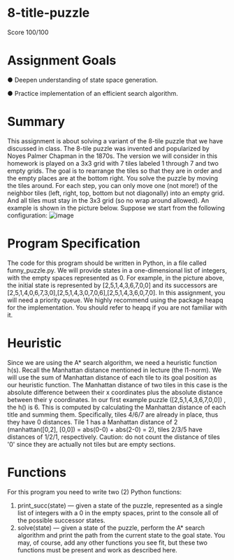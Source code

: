 # 8-title-puzzle
Score 100/100
# Assignment Goals
● Deepen understanding of state space generation.

● Practice implementation of an efficient search algorithm.
# Summary
This assignment is about solving a variant of the 8-tile puzzle that we have discussed in class. The
8-tile puzzle was invented and popularized by Noyes Palmer Chapman in the 1870s. The version we
will consider in this homework is played on a 3x3 grid with 7 tiles labeled 1 through 7 and two empty
grids. The goal is to rearrange the tiles so that they are in order and the empty places are at the
bottom right.
You solve the puzzle by moving the tiles around. For each step, you can only move one (not more!)
of the neighbor tiles (left, right, top, bottom but not diagonally) into an empty grid. And all tiles must
stay in the 3x3 grid (so no wrap around allowed). An example is shown in the picture below. Suppose
we start from the following configuration:
![image](https://user-images.githubusercontent.com/85666623/187548073-eb71b245-7b8f-4423-a69d-d24013e207b8.png)



# Program Specification
The code for this program should be written in Python, in a file called funny_puzzle.py. We will
provide states in a one-dimensional list of integers, with the empty spaces represented as 0. For
example, in the picture above, the initial state is represented by [2,5,1,4,3,6,7,0,0] and its
successors are [2,5,1,4,0,6,7,3,0],[2,5,1,4,3,0,7,0,6],[2,5,1,4,3,6,0,7,0].
In this assignment, you will need a priority queue. We highly recommend using the package heapq
for the implementation. You should refer to heapq if you are not familiar with it.

# Heuristic
Since we are using the A* search algorithm, we need a heuristic function h(s). Recall the Manhattan
distance mentioned in lecture (the l1-norm). We will use the sum of Manhattan distance of each tile to
its goal position as our heuristic function. The Manhattan distance of two tiles in this case is the
absolute difference between their x coordinates plus the absolute distance between their y
coordinates.
In our first example puzzle ([2,5,1,4,3,6,7,0,0]) , the h() is 6. This is computed by calculating
the Manhattan distance of each title and summing them. Specifically, tiles 4/6/7 are already in place,
thus they have 0 distances. Tile 1 has a Manhattan distance of 2 (manhattan([0,2], [0,0]) = abs(0-0) +
abs(2-0) = 2), tiles 2/3/5 have distances of 1/2/1, respectively.
Caution: do not count the distance of tiles '0' since they are actually not tiles but are empty sections.
# Functions
For this program you need to write two (2) Python functions:
1. print_succ(state) — given a state of the puzzle, represented as a single list of integers
with a 0 in the empty spaces, print to the console all of the possible successor states.
2. solve(state) — given a state of the puzzle, perform the A* search algorithm and print the
path from the current state to the goal state.
You may, of course, add any other functions you see fit, but these two functions must be present and
work as described here.

